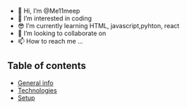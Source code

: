- 👋 Hi, I’m @Me11meep
- 👀 I’m interested in coding 
- 😎 I’m currently learning  HTML, javascript,pyhton, react 
- 🤖 I’m looking to collaborate on 
- 📫 How to reach me ...

## Table of contents
* [General info](#general-info)
* [Technologies](#technologies)
* [Setup](#setup)


<!---
Me11meep/Me11meep is a ✨ special ✨ repository because its `README.md` (this file) appears on your GitHub profile.
You can click the Preview link to take a look at your changes.
--->
